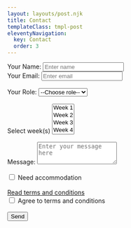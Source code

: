```yaml
---
layout: layouts/post.njk
title: Contact
templateClass: tmpl-post
eleventyNavigation:
  key: Contact
  order: 3
---
```


<div class="container md-5">
    <div class="row">
        <div class="col-md-8">
            <form class="form-check" name="contact" method="POST" data-netlify="true" >
        <div class="form-group"> 
            <label class="form-label">Your Name: </label> 
            <input class="form-control" type="text" name="name" placeholder="Enter name" required />
        </div>
        <div class="form-group">  
            <label class="form-label">Your Email: </label>
            <input class="form-control" type="email" name="email" placeholder="Enter email" required />
        </div>
        <br>
        <div class="form-group">
            <label>Your Role: <select class="form-control" name="role[]" required  >
            <option value="">--Choose role--</option>
            <option value="leader">Leader</option>
            <option value="follower">Follower</option>
            </select></label>
        </div>
        <br>
        <div class="form-group">
            <label class="form-label" for="exampleFormControlSelect1">Select week(s)</label>
                <select  class="form-control" id="exampleFormControlSelect1" multiple required>
                    <option>Week 1</option>
                    <option>Week 2</option>
                    <option>Week 3</option>
                    <option>Week 4</option>
                </select>
        </div>
        <br>
        <div class="form-group">
            <label for="Textarea1" class="form-label">Message: </label>
            <textarea class="form-control" id="Textarea1" rows="3"  name="message" placeholder="Enter your message here"></textarea>
        </div>
        <br>
        <div class="form-check">
            <input type="checkbox" class="form-check-input" id="exampleCheck1" >
            <label class="form-check-label " for="exampleCheck1">Need accommodation</label>
        </div>
        <br>
        <a href="/" target="_blank">Read terms and conditions</a>
        <div class="form-check">
            <input type="checkbox" class="form-check-input" id="exampleCheck1" required>
            <label class="form-check-label " for="exampleCheck1">Agree to terms and conditions </label>
        </div>
        <br>
        <button class="btn btn-primary " type="submit">Send</button>
    </form>
        </div>
    </div>
</div>

